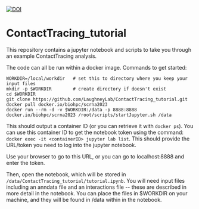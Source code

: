 

[![DOI](https://zenodo.org/badge/625036312.svg)](https://zenodo.org/badge/latestdoi/625036312)


# ContactTracing_tutorial

This repository contains a jupyter notebook and scripts to take you through an example ContactTracing analysis.

The code can all be run within a docker image. Commands to get started:
```
WORKDIR=/local/workdir   # set this to directory where you keep your input files
mkdir -p $WORKDIR        # create directory if doesn't exist
cd $WORKDIR
git clone https://github.com/LaughneyLab/ContactTracing_tutorial.git
docker pull docker.io/biohpc/scrna2023
docker run --rm -d -v $WORKDIR:/data -p 8888:8888 docker.io/biohpc/scrna2023 /root/scripts/startJupyter.sh /data
```

This should output a container ID (or you can retrieve it with `docker ps`). You can use this container ID to get the notebook token using the command: `docker exec -it <containerID> jupyter lab list`. This should provide the URL/token you need to log into the jupyter notebook.

Use your browser to go to this URL, or you can go to localhost:8888 and enter the token.

Then, open the notebook, which will be stored in `/data/ContactTracing_tutorial/tutorial.ipynb`. You will need input files including an anndata file and an interactions file -- these are described in more detail in the notebook. You can place the files in $WORKDIR on your machine, and they will be found in /data within in the notebook.

